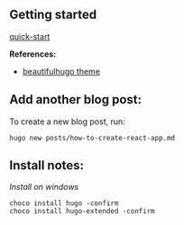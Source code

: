 ## Getting started

[quick-start](https://gohugo.io/getting-started/quick-start/)

**References:**
- [beautifulhugo  theme](https://github.com/halogenica/beautifulhugo)

## Add another blog post:

To create a new blog post, run:
```script
hugo new posts/how-to-create-react-app.md
```

## Install notes:

_Install on windows_

```
choco install hugo -confirm
choco install hugo-extended -confirm
```